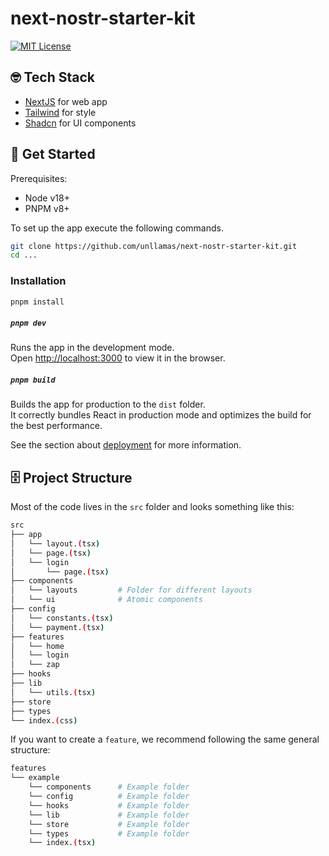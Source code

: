 # next-nostr-starter-kit

[![MIT License](https://img.shields.io/github/license/alan2207/bulletproof-react)](https://github.com/unllamas/react-starter-kit/blob/main/LICENSE)

## 🤓 Tech Stack

- [NextJS](https://nextjs.org/) for web app
- [Tailwind](https://tailwindcss.com/) for style
- [Shadcn](https://ui.shadcn.com/) for UI components

## 🚀 Get Started

Prerequisites:

- Node v18+
- PNPM v8+

To set up the app execute the following commands.

```bash
git clone https://github.com/unllamas/next-nostr-starter-kit.git
cd ...
```

### Installation

```bash
pnpm install
```

##### `pnpm dev`

Runs the app in the development mode.\
Open [http://localhost:3000](http://localhost:3000) to view it in the browser.

##### `pnpm build`

Builds the app for production to the `dist` folder.\
It correctly bundles React in production mode and optimizes the build for the best performance.

See the section about [deployment](https://vitejs.dev/guide/static-deploy) for more information.

## 🗄️ Project Structure

Most of the code lives in the `src` folder and looks something like this:

```sh
src
├── app
│   └── layout.(tsx)
│   └── page.(tsx)
│   └── login
│       └── page.(tsx)
├── components
│   └── layouts         # Folder for different layouts
│   └── ui              # Atomic components
├── config
│   └── constants.(tsx)
│   └── payment.(tsx)
├── features
│   └── home
│   └── login
│   └── zap
├── hooks
├── lib
│   └── utils.(tsx)
├── store
├── types
└── index.(css)
```

If you want to create a `feature`, we recommend following the same general structure:

```sh
features
└── example
    └── components      # Example folder
    └── config          # Example folder
    └── hooks           # Example folder
    └── lib             # Example folder
    └── store           # Example folder
    └── types           # Example folder
    └── index.(tsx)
```